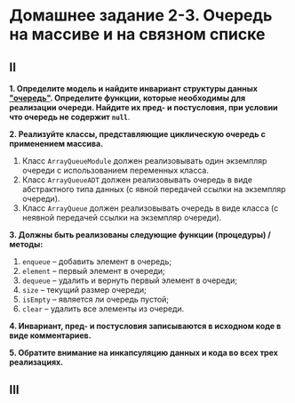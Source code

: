 # Домашнее задание 2-3. Очередь на массиве и на связном списке

## II
  **1. Определите модель и найдите инвариант структуры данных ["очередь"](https://ru.wikipedia.org/wiki/%D0%9E%D1%87%D0%B5%D1%80%D0%B5%D0%B4%D1%8C_(%D0%BF%D1%80%D0%BE%D0%B3%D1%80%D0%B0%D0%BC%D0%BC%D0%B8%D1%80%D0%BE%D0%B2%D0%B0%D0%BD%D0%B8%D0%B5)).      Определите функции, которые необходимы для реализации очереди. Найдите их пред- и постусловия, при условии что очередь не содержит `null`**.
  
  
  **2. Реализуйте классы, представляющие циклическую очередь с применением массива.**
  1) Класс `ArrayQueueModule` должен реализовывать один экземпляр очереди с использованием переменных класса. 
  2) Класс `ArrayQueueADT` должен реализовывать очередь в виде абстрактного типа данных (с явной передачей ссылки на экземпляр очереди).
  3) Класс `ArrayQueue` должен реализовывать очередь в виде класса (с неявной передачей ссылки на экземпляр очереди).

  **3. Должны быть реализованы следующие функции (процедуры) / методы:**
  1) `enqueue` – добавить элемент в очередь;
  2) `element` – первый элемент в очереди;
  3) `dequeue` – удалить и вернуть первый элемент в очереди;
  4) `size` – текущий размер очереди;
  5) `isEmpty` – является ли очередь пустой;
  6) `clear` – удалить все элементы из очереди.

  **4. Инвариант, пред- и постусловия записываются в исходном коде в виде комментариев.**
  
  **5. Обратите внимание на инкапсуляцию данных и кода во всех трех реализациях.**

## III
